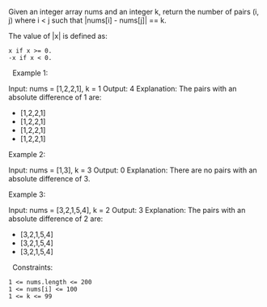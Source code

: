 Given an integer array nums and an integer k, return the number of pairs (i, j) where i < j such that |nums[i] - nums[j]| == k.

The value of |x| is defined as:


	x if x >= 0.
	-x if x < 0.


 
Example 1:

Input: nums = [1,2,2,1], k = 1
Output: 4
Explanation: The pairs with an absolute difference of 1 are:
- [1,2,2,1]
- [1,2,2,1]
- [1,2,2,1]
- [1,2,2,1]


Example 2:

Input: nums = [1,3], k = 3
Output: 0
Explanation: There are no pairs with an absolute difference of 3.


Example 3:

Input: nums = [3,2,1,5,4], k = 2
Output: 3
Explanation: The pairs with an absolute difference of 2 are:
- [3,2,1,5,4]
- [3,2,1,5,4]
- [3,2,1,5,4]


 
Constraints:


	1 <= nums.length <= 200
	1 <= nums[i] <= 100
	1 <= k <= 99


